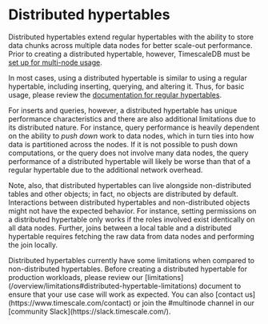 # Distributed hypertables

Distributed hypertables extend regular hypertables with the ability to
store data chunks across multiple data nodes for better scale-out
performance. Prior to creating a distributed hypertable, however,
TimescaleDB must be [set up for multi-node
usage][getting-started-multi-node].

In most cases, using a distributed hypertable is similar to using a
regular hypertable, including inserting, querying, and altering
it. Thus, for basic usage, please review the [documentation for regular
hypertables][using-hypertables].

For inserts and queries, however, a distributed hypertable has unique
performance characteristics and there are also additional limitations
due to its distributed nature. For instance, query performance is
heavily dependent on the ability to *push down* work to data nodes,
which in turn ties into how data is partitioned across the nodes. If
it is not possible to push down computations, or the query does not
involve many data nodes, the query performance of a distributed
hypertable will likely be worse than that of a regular hypertable due
to the additional network overhead.

Note, also, that distributed hypertables can live alongside
non-distributed tables and other objects; in fact, no objects are
distributed by default. Interactions between distributed hypertables
and non-distributed objects might not have the expected behavior. For
instance, setting permissions on a distributed hypertable only works
if the roles involved exist identically on all data nodes. Further,
joins between a local table and a distributed hypertable requires
fetching the raw data from data nodes and performing the join locally.

<highlight type="warning">
Distributed hypertables currently have some limitations when
compared to non-distributed hypertables. Before creating a
distributed hypertable for production workloads, please review our
[limitations](/overview/limitations#distributed-hypertable-limitations) document
to ensure that your use case will work as expected. You can also
[contact us](https://www.timescale.com/contact) or join the #multinode channel in our [community Slack](https://slack.timescale.com/).
</highlight>

[getting-started-multi-node]: /how-to-guides/multi-node-setup/
[using-hypertables]: /how-to-guides/hypertables/
[distributed-hypertable-limitations]: /overview/limitations#distributed-hypertable-limitations
